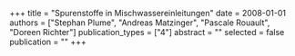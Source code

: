 +++
title = "Spurenstoffe in Mischwassereinleitungen"
date = 2008-01-01
authors = ["Stephan Plume", "Andreas Matzinger", "Pascale Rouault", "Doreen Richter"]
publication_types = ["4"]
abstract = ""
selected = false
publication = ""
+++

